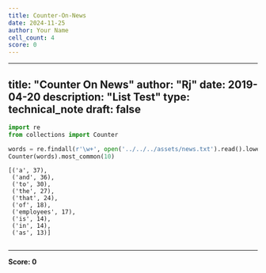 ```yaml
---
title: Counter-On-News
date: 2024-11-25
author: Your Name
cell_count: 4
score: 0
---
```


---
title: "Counter On News"
author: "Rj"
date: 2019-04-20
description: "List Test"
type: technical_note
draft: false
---

```python
import re
from collections import Counter
```


```python
words = re.findall(r'\w+', open('../../../assets/news.txt').read().lower())
Counter(words).most_common(10)
```




    [('a', 37),
     ('and', 36),
     ('to', 30),
     ('the', 27),
     ('that', 24),
     ('of', 18),
     ('employees', 17),
     ('is', 14),
     ('in', 14),
     ('as', 13)]




```python

```


---
**Score: 0**